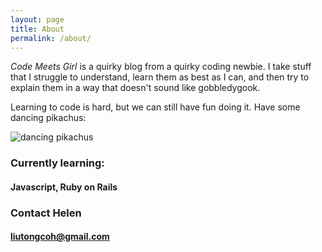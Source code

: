 ```yaml
---
layout: page
title: About
permalink: /about/
---
```


*Code Meets Girl* is a quirky blog from a quirky coding newbie. I take stuff that I struggle to understand, learn them as best as I can, and then try to explain them in a way that doesn't sound like gobbledygook.

Learning to code is hard, but we can still have fun doing it. Have some dancing pikachus:

![dancing pikachus](/images/dancing_pikachus.gif)

### Currently learning:

#### Javascript, Ruby on Rails

### Contact Helen

#### [liutongcoh@gmail.com](mailto:liutongcoh@gmail.com)
